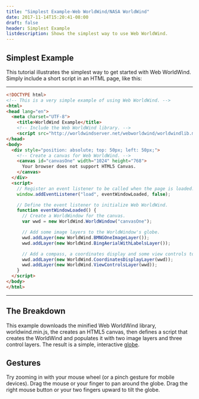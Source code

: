 ```yaml
---
title: "Simplest Example-Web WorldWind/NASA WorldWind"
date: 2017-11-14T15:20:41-08:00
draft: false
header: Simplest Example
listdescription: Shows the simplest way to use Web WorldWind.
---
```


## Simplest Example

This tutorial illustrates the simplest way to get started with Web WorldWind. Simply include a short script
in an HTML page, like this:

---

```html
<!DOCTYPE html>
<!-- This is a very simple example of using Web WorldWind. -->
<html>
<head lang="en">
  <meta charset="UTF-8">
    <title>WorldWind Example</title>
    <!-- Include the Web WorldWind library. -->
    <script src="http://worldwindserver.net/webworldwind/worldwindlib.min.js" type="text/javascript"></script>
</head>
<body>
  <div style="position: absolute; top: 50px; left: 50px;">
    <!-- Create a canvas for Web WorldWind. -->
    <canvas id="canvasOne" width="1024" height="768">
      Your browser does not support HTML5 Canvas.
    </canvas>
  </div>
  <script>
    // Register an event listener to be called when the page is loaded.
    window.addEventListener("load", eventWindowLoaded, false);

    // Define the event listener to initialize Web WorldWind.
    function eventWindowLoaded() {
      // Create a WorldWindow for the canvas.
      var wwd = new WorldWind.WorldWindow("canvasOne");

      // Add some image layers to the WorldWindow's globe.
      wwd.addLayer(new WorldWind.BMNGOneImageLayer());
      wwd.addLayer(new WorldWind.BingAerialWithLabelsLayer());

      // Add a compass, a coordinates display and some view controls to the WorldWindow.wwd.addLayer(new WorldWind.CompassLayer());
      wwd.addLayer(new WorldWind.CoordinatesDisplayLayer(wwd));
      wwd.addLayer(new WorldWind.ViewControlsLayer(wwd));
    }
  </script>
</body>
</html>
```
---

## The Breakdown

This example downloads the minified Web WorldWind library, worldwind.min.js, the creates an HTML5 canvas, then
defines a script that creates the WorldWind and populates it with two image layers and three control layers. The
result is a simple, interactive [globe](https://files.worldwind.arc.nasa.gov/artifactory/apps/web/examples/SimplestExample.html).

## Gestures

Try zooming in with your mouse wheel (or a pinch gesture for mobile devices). Drag the mouse or your finger to pan
around the globe. Drag the right mouse button or your two fingers upward to tilt the globe.